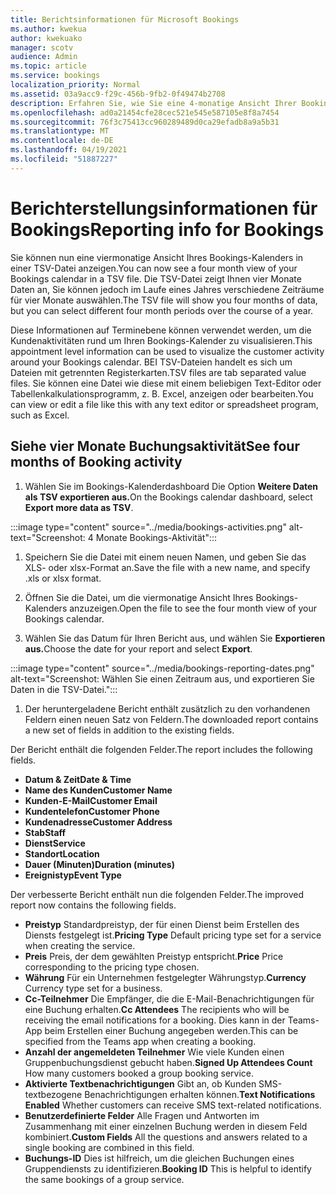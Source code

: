 ```yaml
---
title: Berichtsinformationen für Microsoft Bookings
ms.author: kwekua
author: kwekuako
manager: scotv
audience: Admin
ms.topic: article
ms.service: bookings
localization_priority: Normal
ms.assetid: 03a9acc9-f29c-456b-9fb2-0f49474b2708
description: Erfahren Sie, wie Sie eine 4-monatige Ansicht Ihrer Bookings-Aktivität anzeigen können.
ms.openlocfilehash: ad0a21454cfe28cec521e545e587105e8f8a7454
ms.sourcegitcommit: 76f3c75413cc960289489d0ca29efadb8a9a5b31
ms.translationtype: MT
ms.contentlocale: de-DE
ms.lasthandoff: 04/19/2021
ms.locfileid: "51887227"
---
```

# <a name="reporting-info-for-bookings"></a><span data-ttu-id="30d3f-103">Berichterstellungsinformationen für Bookings</span><span class="sxs-lookup"><span data-stu-id="30d3f-103">Reporting info for Bookings</span></span>

<span data-ttu-id="30d3f-104">Sie können nun eine viermonatige Ansicht Ihres Bookings-Kalenders in einer TSV-Datei anzeigen.</span><span class="sxs-lookup"><span data-stu-id="30d3f-104">You can now see a four month view of your Bookings calendar in a TSV file.</span></span> <span data-ttu-id="30d3f-105">Die TSV-Datei zeigt Ihnen vier Monate Daten an, Sie können jedoch im Laufe eines Jahres verschiedene Zeiträume für vier Monate auswählen.</span><span class="sxs-lookup"><span data-stu-id="30d3f-105">The TSV file will show you four months of data, but you can select different four month periods over the course of a year.</span></span>

<span data-ttu-id="30d3f-106">Diese Informationen auf Terminebene können verwendet werden, um die Kundenaktivitäten rund um Ihren Bookings-Kalender zu visualisieren.</span><span class="sxs-lookup"><span data-stu-id="30d3f-106">This appointment level information can be used to visualize the customer activity around your Bookings calendar.</span></span> <span data-ttu-id="30d3f-107">BEI TSV-Dateien handelt es sich um Dateien mit getrennten Registerkarten.</span><span class="sxs-lookup"><span data-stu-id="30d3f-107">TSV files are tab separated value files.</span></span> <span data-ttu-id="30d3f-108">Sie können eine Datei wie diese mit einem beliebigen Text-Editor oder Tabellenkalkulationsprogramm, z. B. Excel, anzeigen oder bearbeiten.</span><span class="sxs-lookup"><span data-stu-id="30d3f-108">You can view or edit a file like this with any text editor or spreadsheet program, such as Excel.</span></span>

## <a name="see-four-months-of-booking-activity"></a><span data-ttu-id="30d3f-109">Siehe vier Monate Buchungsaktivität</span><span class="sxs-lookup"><span data-stu-id="30d3f-109">See four months of Booking activity</span></span>

1. <span data-ttu-id="30d3f-110">Wählen Sie im Bookings-Kalenderdashboard Die Option **Weitere Daten als TSV exportieren aus.**</span><span class="sxs-lookup"><span data-stu-id="30d3f-110">On the Bookings calendar dashboard, select **Export more data as TSV**.</span></span>

:::image type="content" source="../media/bookings-activities.png" alt-text="Screenshot: 4 Monate Bookings-Aktivität":::

1. <span data-ttu-id="30d3f-112">Speichern Sie die Datei mit einem neuen Namen, und geben Sie das XLS- oder xlsx-Format an.</span><span class="sxs-lookup"><span data-stu-id="30d3f-112">Save the file with a new name, and specify .xls or xlsx format.</span></span>

1. <span data-ttu-id="30d3f-113">Öffnen Sie die Datei, um die viermonatige Ansicht Ihres Bookings-Kalenders anzuzeigen.</span><span class="sxs-lookup"><span data-stu-id="30d3f-113">Open the file to see the four month view of your Bookings calendar.</span></span>

1. <span data-ttu-id="30d3f-114">Wählen Sie das Datum für Ihren Bericht aus, und wählen Sie **Exportieren aus.**</span><span class="sxs-lookup"><span data-stu-id="30d3f-114">Choose the date for your report and select **Export**.</span></span>

:::image type="content" source="../media/bookings-reporting-dates.png" alt-text="Screenshot: Wählen Sie einen Zeitraum aus, und exportieren Sie Daten in die TSV-Datei.":::

1. <span data-ttu-id="30d3f-116">Der heruntergeladene Bericht enthält zusätzlich zu den vorhandenen Feldern einen neuen Satz von Feldern.</span><span class="sxs-lookup"><span data-stu-id="30d3f-116">The downloaded report contains a new set of fields in addition to the existing fields.</span></span>

<span data-ttu-id="30d3f-117">Der Bericht enthält die folgenden Felder.</span><span class="sxs-lookup"><span data-stu-id="30d3f-117">The report includes the following fields.</span></span>

 - <span data-ttu-id="30d3f-118">**Datum & Zeit**</span><span class="sxs-lookup"><span data-stu-id="30d3f-118">**Date & Time**</span></span>
- <span data-ttu-id="30d3f-119">**Name des Kunden**</span><span class="sxs-lookup"><span data-stu-id="30d3f-119">**Customer Name**</span></span>
- <span data-ttu-id="30d3f-120">**Kunden-E-Mail**</span><span class="sxs-lookup"><span data-stu-id="30d3f-120">**Customer Email**</span></span>
- <span data-ttu-id="30d3f-121">**Kundentelefon**</span><span class="sxs-lookup"><span data-stu-id="30d3f-121">**Customer Phone**</span></span>
- <span data-ttu-id="30d3f-122">**Kundenadresse**</span><span class="sxs-lookup"><span data-stu-id="30d3f-122">**Customer Address**</span></span>
- <span data-ttu-id="30d3f-123">**Stab**</span><span class="sxs-lookup"><span data-stu-id="30d3f-123">**Staff**</span></span>
- <span data-ttu-id="30d3f-124">**Dienst**</span><span class="sxs-lookup"><span data-stu-id="30d3f-124">**Service**</span></span>
- <span data-ttu-id="30d3f-125">**Standort**</span><span class="sxs-lookup"><span data-stu-id="30d3f-125">**Location**</span></span>
- <span data-ttu-id="30d3f-126">**Dauer (Minuten)**</span><span class="sxs-lookup"><span data-stu-id="30d3f-126">**Duration (minutes)**</span></span>
- <span data-ttu-id="30d3f-127">**Ereignistyp**</span><span class="sxs-lookup"><span data-stu-id="30d3f-127">**Event Type**</span></span>

<span data-ttu-id="30d3f-128">Der verbesserte Bericht enthält nun die folgenden Felder.</span><span class="sxs-lookup"><span data-stu-id="30d3f-128">The improved report now contains the following fields.</span></span>

- <span data-ttu-id="30d3f-129">**Preistyp**   Standardpreistyp, der für einen Dienst beim Erstellen des Diensts festgelegt ist.</span><span class="sxs-lookup"><span data-stu-id="30d3f-129">**Pricing Type**   Default pricing type set for a service when creating the service.</span></span>
- <span data-ttu-id="30d3f-130">**Preis**   Preis, der dem gewählten Preistyp entspricht.</span><span class="sxs-lookup"><span data-stu-id="30d3f-130">**Price**   Price corresponding to the pricing type chosen.</span></span>
- <span data-ttu-id="30d3f-131">**Währung**   Für ein Unternehmen festgelegter Währungstyp.</span><span class="sxs-lookup"><span data-stu-id="30d3f-131">**Currency**   Currency type set for a business.</span></span>
- <span data-ttu-id="30d3f-132">**Cc-Teilnehmer**   Die Empfänger, die die E-Mail-Benachrichtigungen für eine Buchung erhalten.</span><span class="sxs-lookup"><span data-stu-id="30d3f-132">**Cc Attendees**   The recipients who will be receiving the email notifications for a booking.</span></span> <span data-ttu-id="30d3f-133">Dies kann in der Teams-App beim Erstellen einer Buchung angegeben werden.</span><span class="sxs-lookup"><span data-stu-id="30d3f-133">This can be specified from the Teams app when creating a booking.</span></span>
- <span data-ttu-id="30d3f-134">**Anzahl der angemeldeten Teilnehmer**   Wie viele Kunden einen Gruppenbuchungsdienst gebucht haben.</span><span class="sxs-lookup"><span data-stu-id="30d3f-134">**Signed Up Attendees Count**   How many customers booked a group booking service.</span></span>
- <span data-ttu-id="30d3f-135">**Aktivierte Textbenachrichtigungen**   Gibt an, ob Kunden SMS-textbezogene Benachrichtigungen erhalten können.</span><span class="sxs-lookup"><span data-stu-id="30d3f-135">**Text Notifications Enabled**   Whether customers can receive SMS text-related notifications.</span></span>
- <span data-ttu-id="30d3f-136">**Benutzerdefinierte Felder**   Alle Fragen und Antworten im Zusammenhang mit einer einzelnen Buchung werden in diesem Feld kombiniert.</span><span class="sxs-lookup"><span data-stu-id="30d3f-136">**Custom Fields**   All the questions and answers related to a single booking are combined in this field.</span></span>
- <span data-ttu-id="30d3f-137">**Buchungs-ID**   Dies ist hilfreich, um die gleichen Buchungen eines Gruppendiensts zu identifizieren.</span><span class="sxs-lookup"><span data-stu-id="30d3f-137">**Booking ID**   This is helpful to identify the same bookings of a group service.</span></span>
